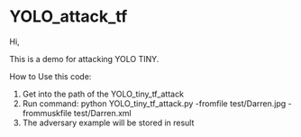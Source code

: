 # YOLO_attack_tf

Hi,

This is a demo for attacking YOLO TINY.

How to Use this code:
1. Get into the path of the YOLO_tiny_tf_attack
2. Run command:
    python YOLO_tiny_tf_attack.py -fromfile test/Darren.jpg -frommuskfile test/Darren.xml
3. The adversary example will be stored in result
